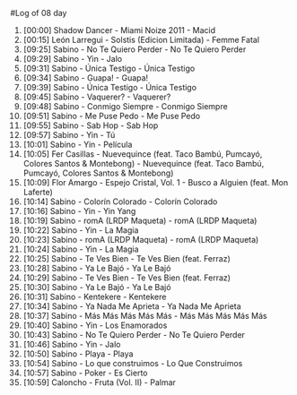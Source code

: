 #Log of 08 day

1. [00:00] Shadow Dancer - Miami Noize 2011 - Macid
1. [00:15] León Larregui - Solstis (Edicion Limitada) - Femme Fatal
1. [09:25] Sabino - No Te Quiero Perder - No Te Quiero Perder
1. [09:29] Sabino - Yin - Jalo
1. [09:31] Sabino - Única Testigo - Única Testigo
1. [09:34] Sabino - Guapa! - Guapa!
1. [09:39] Sabino - Única Testigo - Única Testigo
1. [09:45] Sabino - Vaquerer? - Vaquerer?
1. [09:48] Sabino - Conmigo Siempre - Conmigo Siempre
1. [09:51] Sabino - Me Puse Pedo - Me Puse Pedo
1. [09:55] Sabino - Sab Hop - Sab Hop
1. [09:57] Sabino - Yin - Tú
1. [10:01] Sabino - Yin - Película
1. [10:05] Fer Casillas - Nuevequince (feat. Taco Bambú, Pumcayó, Colores Santos & Montebong) - Nuevequince (feat. Taco Bambú, Pumcayó, Colores Santos & Montebong)
1. [10:09] Flor Amargo - Espejo Cristal, Vol. 1 - Busco a Alguien (feat. Mon Laferte)
1. [10:14] Sabino - Colorín Colorado - Colorín Colorado
1. [10:16] Sabino - Yin - Yin Yang
1. [10:19] Sabino - romA (LRDP Maqueta) - romA (LRDP Maqueta)
1. [10:22] Sabino - Yin - La Magia
1. [10:23] Sabino - romA (LRDP Maqueta) - romA (LRDP Maqueta)
1. [10:24] Sabino - Yin - La Magia
1. [10:25] Sabino - Te Ves Bien - Te Ves Bien (feat. Ferraz)
1. [10:28] Sabino - Ya Le Bajó - Ya Le Bajó
1. [10:29] Sabino - Te Ves Bien - Te Ves Bien (feat. Ferraz)
1. [10:30] Sabino - Ya Le Bajó - Ya Le Bajó
1. [10:31] Sabino - Kentekere - Kentekere
1. [10:34] Sabino - Ya Nada Me Aprieta - Ya Nada Me Aprieta
1. [10:37] Sabino - Más Más Más Más Más - Más Más Más Más Más
1. [10:40] Sabino - Yin - Los Enamorados
1. [10:43] Sabino - No Te Quiero Perder - No Te Quiero Perder
1. [10:46] Sabino - Yin - Jalo
1. [10:50] Sabino - Playa - Playa
1. [10:54] Sabino - Lo que construimos - Lo Que Construimos
1. [10:57] Sabino - Poker - Es Cierto
1. [10:59] Caloncho - Fruta (Vol. II) - Palmar

